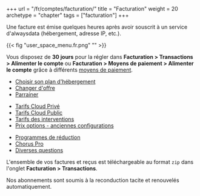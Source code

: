 +++
url = "/fr/comptes/facturation/"
title = "Facturation"
weight = 20
archetype = "chapter"
tags = ["facturation"]
+++

Une facture est émise quelques heures après avoir souscrit à un service d'alwaysdata (hébergement, adresse IP, etc.).

{{< fig "user_space_menu.fr.png" "" >}}

Vous disposez de **30 jours** pour la régler dans **Facturation > Transactions > Alimenter le compte** ou **Facturation > Moyens de paiement > Alimenter le compte** grâce à différents [moyens de paiement](payment-methods).

- [Choisir son plan d'hébergement](choose-its-paas)
- [Changer d'offre](upgrade-your-plan)
- [Parrainer](./sponsorship)
* [Tarifs Cloud Privé](private-cloud-prices)
* [Tarifs Cloud Public](public-cloud-prices)
* [Tarifs des interventions](servers-interventions)
* [Prix options - anciennes configurations](accounts/billing/prices-options-old-configurations)
- [Programmes de réduction](programs)
- [Chorus Pro](accounts/billing/payment-methods#chorus-pro)
- [Diverses questions](./misc)

L'ensemble de vos factures et reçus est téléchargeable au format `zip` dans l'onglet **Facturation > Transactions**.

Nos abonnements sont soumis à la reconduction tacite et renouvelés automatiquement.
